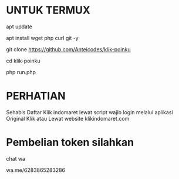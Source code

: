 # UNTUK TERMUX

apt update

apt install wget php curl git -y

git clone https://github.com/Anteicodes/klik-poinku

cd klik-poinku

php run.php





# PERHATIAN
Sehabis Daftar Klik indomaret lewat script wajib login melalui aplikasi Original Klik atau Lewat website klikindomaret.com








# Pembelian token silahkan
chat wa

wa.me/6283865283286
